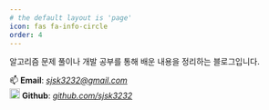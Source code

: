 ```yaml
---
# the default layout is 'page'
icon: fas fa-info-circle
order: 4
---
```


알고리즘 문제 풀이나 개발 공부를 통해 배운 내용을 정리하는 블로그입니다.

📫 **Email**: *sjsk3232@gmail.com*<br>
<a href="https://github.com/sjsk3232" target="_blank" rel="noreferrer"><img src="https://cdn.jsdelivr.net/gh/devicons/devicon@latest/icons/github/github-original.svg" alt="github" width="18" height="18"/></a> **Github**: *[github.com/sjsk3232](https://github.com/sjsk3232)*
